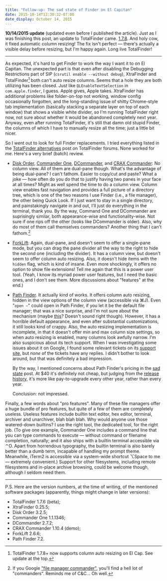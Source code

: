 ```yaml
---
title: "Follow-up: The sad state of Finder on El Capitan"
date: 2015-10-14T12:30:32-07:00
date_display: October 14, 2015
---
```

**10/14/2015 update** (updated even before I published the article). Just as I was finishing this post, an update to TotalFinder came. [1.7.8](http://totalfinder.binaryage.com/beta-changes). And holy cow, it fixed automatic column resizing! The fix isn't perfect — there's actually a visible delay before resizing, but I'm happy again. Long live TotalFinder!

---

As expected, it's hard to get Finder to work the way I want it to on El Capitan. The unexpected part is that even after disabling the Debugging Restrictions part of SIP (`csrutil enable --without debug`), XtraFinder and TotalFinder[^update] both can't auto resize columns. Seems that a hole they are both utilizing has been closed. Just like `QLEnableTextSelection` in `com.apple.finder`, I guess. Apple gives, Apple takes. XtraFinder has additional problems like folder-on-top not working, window config occasionally forgotten, and the long-standing issue of shitty Chrome-style tab implementation (basically stacking a separate layer on top of each window) that shows a visible white divider, so I'm running TotalFinder right now, not sure about whether it would be abandoned completely next year. Anyway, even after running TotalFinder, it's still that damn old stupid Finder, the columns of which I have to manually resize all the time; just a little bit nicer.

So I went out to look for full Finder replacements. I tried everything listed in the [TotalFinder alternatives](http://discuss.binaryage.com/t/totalfinder-alternatives/4124) post on TotalFinder forums. None worked for me. Here's a very brief (batch) review.

* [Disk Order](http://likemac.ru/english/), [Commander&nbsp;](http://mac.eltima.com/file-manager.html)[One](http://mac.eltima.com/totalfinder-promo.html), [DCommander](http://www.devstorm-apps.com/dc/), and [CRAX Commander](http://crax.soft4u2.com/): No column view. All of them are dual-pane though. What's the advantage of being dual-pane? I can't fathom. Easier to copy/cut and paste? What a joke — how often do you do that to justify having two panes in your face at all times? Might as well spend the time to do a column view. Column view enables fast navigation and provides a full picture of a directory tree, which is one of the two reasons I use Finder (i.e., a file manager), the other being Quick Look. If I just want to stay in a single directory, and painstakingly navigate in and out, I'll just do everything in the terminal, thank you. By the way, Command One and DCommander are suprisingly similar, both appearance-wise and functionality-wise. Not sure if one rips off the other (looks like DCommander is older). Also, why do most of them call themselves commanders? Another thing that I can't fathom.[^commander]

* [ForkLift](http://www.binarynights.com/forklift/): Again, dual-pane, and doesn't seem to offer a single-pane mode, but you can drag the pane divider all the way to the right to hide the second one (including the divider). It has a column view, but doesn't seem to offer column auto resizing. Also, it doesn't hide items with the `hidden` flag, which is kind of insane. Even more shockingly, it offers no option to show file extensions! Tell me again that this is a power user tool. (Yeah, I know its myriad power user features, but I need the basic ones, and I don't see them. More discussions about "features" at the end.)

* [Path Finder](http://www.cocoatech.com/pathfinder/). It actually kind of works. It offers column auto resizing, hidden in the view options of the column view (accessible via &#x2318;J). Even "`open ~`" could open in Path Finder, if you let it be the default file manager; that was a nice surprise, and I'm not sure about the mechanism (maybe [this](https://apple.stackexchange.com/questions/73529/how-to-change-the-default-file-manager-for-osx)? Doesn't sound right though). However, it has a horrible default appearance, and even after substantial customizations, it still looks kind of crappy. Also, the auto resizing implementation is incomplete, in that it doesn't offer min and max column size settings, so when auto resizing is enabled, many columns look awfully narrow. I'm also suspicious about its tech support. When I was investigating some issues about it on Google, I found some relevant tickets on its [support site](http://support.cocoatech.com/), but *none* of the tickets have any replies. I didn't bother to look around, but that was definitely a bad impression.

    By the way, I mentioned concerns about Path Finder's pricing in the [sad state](/blog/2015-07-30-the-sad-state-of-finder-on-el-capitan.html) post. At $40 it's definitely not cheap, but judging from the [release history](http://support.cocoatech.com/kb/installation-and-compatibility/path-finder-version-history), it's more like pay-to-upgrade every other year, rather than every year.

    Conclusion: not impressed.

Finally, a few words about "pro features". Many of these file managers offer a huge bundle of pro features, but quite of a few of them are completely useless. Useless features include builtin text editor, hex editor, terminal, archiver and unarchiver, blah blah blah. Why would anyone use those watered-down builtins? I use the right tool, the dedicated tool, for the right job. (To give one example, Commander One includes a command line that you can type commands to execute — without command or filename completion, naturally; and it also ships with a builtin terminal accessible via &#x2303;O. Apart from horrendous typography, the builtin terminal is also barely better than a dumb term, incapable of handling my prompt theme. Meanwhile, iTerm2 is accessible via a system-wide shortcut &#x2325;Space to me — extremely convenient.) Support for other filesystems, including remote filesystems and in-place archive browsing, could be welcome though, although I seldom need them.

---

P.S. Here are the version numbers, at the time of writing, of the mentioned software packages (apparently, things might change in later versions):

* TotalFinder 1.7.6 (beta);
* XtraFinder 0.25.5;
* Disk Order 3.2.5;
* Commander One 1.1.1346;
* DCommander 2.7.2;
* CRAX Commander 1.10.4 (demo);
* ForkLift 2.6.6;
* Path Finder 7.2.

[^update]: TotalFinder 1.7.8+ now supports column auto resizing on El Cap. See update at the top.

[^commander]: If you Google ["file manager commander"](https://www.google.com/search?q=file+manager+commander), you'll find a hell lot of "commanders". Reminds me of C&C... Oh well.
